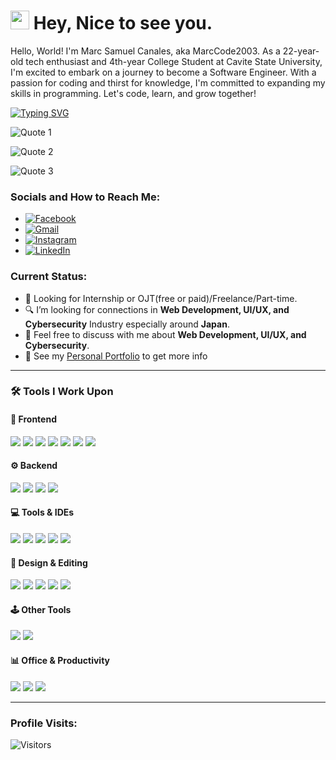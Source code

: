 
<h1><img src="https://emojis.slackmojis.com/emojis/images/1531849430/4246/blob-sunglasses.gif?1531849430" width="30"/> Hey, Nice to see you.</h1>

Hello, World! I'm Marc Samuel Canales, aka MarcCode2003. As a 22-year-old tech enthusiast and 4th-year College Student at Cavite State University, I'm excited to embark on a journey to become a Software Engineer. With a passion for coding and thirst for knowledge, I'm committed to expanding my skills in programming. Let's code, learn, and grow together!

[![Typing SVG](https://readme-typing-svg.herokuapp.com?color=%2349F707&lines=I'm+Marc+Samuel+Canales,+22+yo.;Front-end+Web+Developer;Back-end+Web+Developer;UI/UX+Designer+Beginner;Penetration+Tester;Quality+Assurance+Beginner)](https://git.io/typing-svg)


![Quote 1](https://capsule-render.vercel.app/api?type=transparent&fontColor=888888&fontAlignY=40&height=120&text=✨%20Constant%20Learning%20is%20the%20Key%20to%20Success%20✨&fontSize=22&desc=Keep%20moving%20forward%20with%20curiosity.&descAlignY=65&descAlign=50)

![Quote 2](https://capsule-render.vercel.app/api?type=transparent&fontColor=888888&fontAlignY=40&height=120&text=🚀%20Learning%20is%20the%20Greatest%20Weapon%20a%20Programmer%20Can%20Have%20🚀&fontSize=22&desc=Grow%20your%20skills%20one%20line%20at%20a%20time.&descAlignY=65&descAlign=50)

![Quote 3](https://capsule-render.vercel.app/api?type=transparent&fontColor=888888&fontAlignY=40&height=120&text=🔥%20Losing%20Hope%20is%20Not%20an%20Option%20🔥&fontSize=22&desc=Stay%20resilient%20and%20keep%20the%20flame%20alive.&descAlignY=65&descAlign=50)


### Socials and How to Reach Me:
- [![Facebook](https://img.shields.io/badge/Facebook-Marc%20Samuel%20Canales-1877F2?style=for-the-badge&logo=facebook&logoColor=white)](https://www.facebook.com/maaku0223)
- [![Gmail](https://img.shields.io/badge/Gmail-marcsamuelcanales.26%40gmail.com-%23EA4335.svg?style=for-the-badge&logo=Gmail&logoColor=white)](mailto:marcsamuelcanales.26@gmail.com)
- [![Instagram](https://img.shields.io/badge/Instagram-maaku0223-E4405F?style=for-the-badge&logo=instagram&logoColor=white)](https://www.instagram.com/maaku0223/)
- [![LinkedIn](https://img.shields.io/badge/LinkedIn-Marc%20Samuel%20Canales-0077B5?style=for-the-badge&logo=linkedin&logoColor=white)](https://www.linkedin.com/in/marc-samuel-canales-b87944317/)

### Current Status:

- 💼 Looking for Internship or OJT(free or paid)/Freelance/Part-time.
- 🔍 I’m looking for connections in <strong>Web Development, UI/UX, and Cybersecurity</strong> Industry especially around <strong>Japan</strong>.
- 💬 Feel free to discuss with me about <strong>Web Development, UI/UX, and Cybersecurity</strong>.
- 👀 See my [Personal Portfolio](https://MarcCode2003.github.io/portfolio/) to get more info

-----

### 🛠 Tools I Work Upon

#### 🧩 Frontend
<img src="https://img.shields.io/badge/HTML5-%23E34F26.svg?style=for-the-badge&logo=html5&logoColor=white"> <img src="https://img.shields.io/badge/CSS3-%2314354C.svg?style=for-the-badge&logo=css3&logoColor=white"> <img src="https://img.shields.io/badge/Tailwind_CSS-white.svg?style=for-the-badge&logo=tailwind-css&logoColor=38B2AC"> <img src="https://img.shields.io/badge/Svelte%2FSvelteKit-FF3E00?style=for-the-badge&logo=svelte&logoColor=ffffff"> <img src="https://img.shields.io/badge/TypeScript-3178C6?style=for-the-badge&logo=typescript&logoColor=ffffff"> <img src="https://img.shields.io/badge/JavaScript-%23323330.svg?style=for-the-badge&logo=javascript&logoColor=%23F7DF1E"> <img src="https://img.shields.io/badge/Bootstrap-%23563D7C.svg?style=for-the-badge&logo=bootstrap&logoColor=white">

#### ⚙️ Backend
<img src="https://img.shields.io/badge/PHP-%23777BB4.svg?style=for-the-badge&logo=php&logoColor=white"> <img src="https://img.shields.io/badge/Java-%23ED8B00.svg?style=for-the-badge&logo=java&logoColor=white"> <img src="https://img.shields.io/badge/Python-%233776AB.svg?style=for-the-badge&logo=python&logoColor=white"> <img src="https://img.shields.io/badge/MySQL-%2300f.svg?style=for-the-badge&logo=mysql&logoColor=white">

#### 💻 Tools & IDEs
<img src="https://img.shields.io/badge/Git-%23F05032.svg?style=for-the-badge&logo=git&logoColor=white"> <img src="https://img.shields.io/badge/VS%20Code-000000.svg?style=for-the-badge&logo=visual-studio-code&logoColor=blue"> <img src="https://img.shields.io/badge/Eclipse-FE7A16.svg?style=for-the-badge&logo=Eclipse&logoColor=white"> <img src="https://img.shields.io/badge/NetBeans-1B6AC6.svg?style=for-the-badge&logo=apache-netbeans-ide&logoColor=white"> <img src="https://img.shields.io/badge/PyCharm-000000.svg?style=for-the-badge&logo=pycharm&logoColor=white">

#### 🎨 Design & Editing
<img src="https://img.shields.io/badge/Canva-%2300C4CC.svg?style=for-the-badge&logo=Canva&logoColor=white"> <img src="https://img.shields.io/badge/Figma-%23F24E1E.svg?style=for-the-badge&logo=figma&logoColor=white"> <img src="https://img.shields.io/badge/Photoshop-31A8FF.svg?style=for-the-badge&logo=Adobe-Photoshop&logoColor=white"> <img src="https://img.shields.io/badge/Photopea-18A497.svg?style=for-the-badge&logo=photopea&logoColor=white"> <img src="https://img.shields.io/badge/CapCut-000000.svg?style=for-the-badge&logo=capcut&logoColor=white">

#### 🕹️ Other Tools
<img src="https://img.shields.io/badge/Godot-478CBF.svg?style=for-the-badge&logo=godot-engine&logoColor=white"> <img src="https://img.shields.io/badge/WordPress-21759B.svg?style=for-the-badge&logo=wordpress&logoColor=white">

#### 📊 Office & Productivity
<img src="https://img.shields.io/badge/Word-2B579A.svg?style=for-the-badge&logo=microsoft-word&logoColor=white"> <img src="https://img.shields.io/badge/Excel-217346.svg?style=for-the-badge&logo=microsoft-excel&logoColor=white"> <img src="https://img.shields.io/badge/PowerPoint-B7472A.svg?style=for-the-badge&logo=microsoft-powerpoint&logoColor=white">





-----

### Profile Visits:

<img src="https://visitor-badge.laobi.icu/badge?page_id=MarcCode2003.MarcCode2003" alt="Visitors"/>


